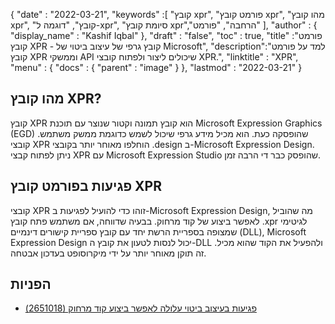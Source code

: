 {
  "date" : "2022-03-21",
  "keywords" :[ "קובץ xpr", "פורמט קובץ xpr", "מהו קובץ xpr", "קובץ", "דוגמה ל-xpr", "סיומת קובץ xpr","הרחבה", "פורמט" ],
  "author" : {
    "display_name" : "Kashif Iqbal"
},
  "draft" : "false",
  "toc" : true,
  "title" :"פורמט קובץ XPR - קובץ גרפי של עיצוב ביטוי של Microsoft",
  "description":"למד על פורמט קובץ XPR וממשקי API שיכולים ליצור ולפתוח קובצי XPR.",
  "linktitle" : "XPR",
  "menu" : {
    "docs" : {
      "parent" : "image"
}
},
  "lastmod" : "2022-03-21"
}

## מהו קובץ XPR?

קובץ XPR הוא קובץ תמונה וקטור שנוצר עם תוכנת Microsoft Expression Graphics (EGD) שהופסקה כעת. הוא מכיל מידע גרפי שיכול לשמש כדוגמת ממשק משתמש. קובצי XPR הוחלפו מאוחר יותר בקובצי .design ב-Microsoft Expression Design. ניתן לפתוח קבצי XPR עם Microsoft Expression Studio שהופסק כבר די הרבה זמן.

## פגיעות בפורמט קובץ XPR

קובצי XPR זוהו כדי להועיל לפגיעות ב-Microsoft Expression Design, מה שהוביל לאפשר ביצוע של קוד מרחוק. בבעיה שדווחה, אם משתמש פתח קובץ ‎.xpr לגיטימי שמצופה בספריית הרשת יחד עם קובץ ספריית קישורים דינמיים (DLL), Microsoft Expression Design יכול לנסות לטעון את קובץ ה-DLL ולהפעיל את הקוד שהוא מכיל. זה תוקן מאוחר יותר על ידי מיקרוסופט בעדכון אבטחה.

## הפניות

* [פגיעות בעיצוב ביטוי עלולה לאפשר ביצוע קוד מרחוק (2651018)](https://learn.microsoft.com/en-us/security-updates/securitybulletins/2012/ms12-022)

